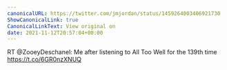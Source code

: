 ```yaml
---
canonicalURL: https://twitter.com/jmjordan/status/1459264003406921730
ShowCanonicalLink: true
CanonicalLinkText: View original on
date: 2021-11-12T20:57:04+00:00
---
```

RT @ZooeyDeschanel: Me after listening to All Too Well for the 139th time https://t.co/6GR0nzXNUQ